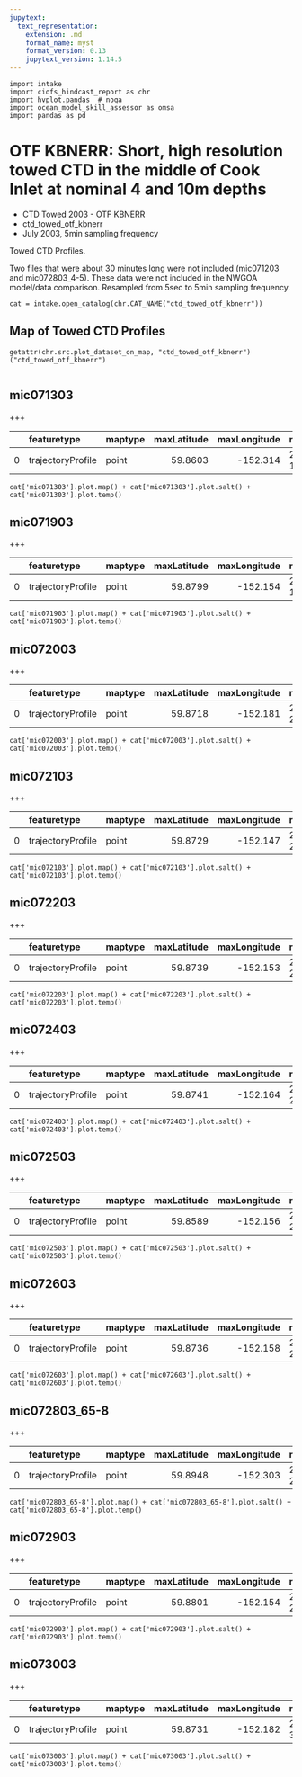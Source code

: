 ```yaml
---
jupytext:
  text_representation:
    extension: .md
    format_name: myst
    format_version: 0.13
    jupytext_version: 1.14.5
---
```


```{code-cell}
import intake
import ciofs_hindcast_report as chr
import hvplot.pandas  # noqa
import ocean_model_skill_assessor as omsa
import pandas as pd
```

# OTF KBNERR: Short, high resolution towed CTD in the middle of Cook Inlet at nominal 4 and 10m depths

* CTD Towed 2003 - OTF KBNERR
* ctd_towed_otf_kbnerr
* July 2003, 5min sampling frequency

Towed CTD Profiles.


Two files that were about 30 minutes long were not included (mic071203 and mic072803_4-5). These data were not included in the NWGOA model/data comparison. Resampled from 5sec to 5min sampling frequency.

    

```{code-cell}
cat = intake.open_catalog(chr.CAT_NAME("ctd_towed_otf_kbnerr"))
```

## Map of Towed CTD Profiles
    

```{code-cell}
getattr(chr.src.plot_dataset_on_map, "ctd_towed_otf_kbnerr")("ctd_towed_otf_kbnerr")
    
```

## mic071303
        

+++

            
|    | featuretype       | maptype   |   maxLatitude |   maxLongitude | maxTime                       |   minLatitude |   minLongitude | minTime                       |
|---:|:------------------|:----------|--------------:|---------------:|:------------------------------|--------------:|---------------:|:------------------------------|
|  0 | trajectoryProfile | point     |       59.8603 |       -152.314 | 2003-07-13T13:30:00.000000000 |       59.8288 |       -152.416 | 2003-07-13T06:50:00.000000000 |


```{code-cell}
cat['mic071303'].plot.map() + cat['mic071303'].plot.salt() + cat['mic071303'].plot.temp()
```

## mic071903
        

+++

            
|    | featuretype       | maptype   |   maxLatitude |   maxLongitude | maxTime                       |   minLatitude |   minLongitude | minTime                       |
|---:|:------------------|:----------|--------------:|---------------:|:------------------------------|--------------:|---------------:|:------------------------------|
|  0 | trajectoryProfile | point     |       59.8799 |       -152.154 | 2003-07-19T11:15:00.000000000 |       59.8237 |       -152.403 | 2003-07-19T06:40:00.000000000 |


```{code-cell}
cat['mic071903'].plot.map() + cat['mic071903'].plot.salt() + cat['mic071903'].plot.temp()
```

## mic072003
        

+++

            
|    | featuretype       | maptype   |   maxLatitude |   maxLongitude | maxTime                       |   minLatitude |   minLongitude | minTime                       |
|---:|:------------------|:----------|--------------:|---------------:|:------------------------------|--------------:|---------------:|:------------------------------|
|  0 | trajectoryProfile | point     |       59.8718 |       -152.181 | 2003-07-20T15:55:00.000000000 |       59.8176 |        -152.45 | 2003-07-20T11:00:00.000000000 |


```{code-cell}
cat['mic072003'].plot.map() + cat['mic072003'].plot.salt() + cat['mic072003'].plot.temp()
```

## mic072103
        

+++

            
|    | featuretype       | maptype   |   maxLatitude |   maxLongitude | maxTime                       |   minLatitude |   minLongitude | minTime                       |
|---:|:------------------|:----------|--------------:|---------------:|:------------------------------|--------------:|---------------:|:------------------------------|
|  0 | trajectoryProfile | point     |       59.8729 |       -152.147 | 2003-07-21T11:30:00.000000000 |       59.8246 |       -152.456 | 2003-07-21T06:25:00.000000000 |


```{code-cell}
cat['mic072103'].plot.map() + cat['mic072103'].plot.salt() + cat['mic072103'].plot.temp()
```

## mic072203
        

+++

            
|    | featuretype       | maptype   |   maxLatitude |   maxLongitude | maxTime                       |   minLatitude |   minLongitude | minTime                       |
|---:|:------------------|:----------|--------------:|---------------:|:------------------------------|--------------:|---------------:|:------------------------------|
|  0 | trajectoryProfile | point     |       59.8739 |       -152.153 | 2003-07-22T15:50:00.000000000 |       59.8371 |       -152.441 | 2003-07-22T11:15:00.000000000 |


```{code-cell}
cat['mic072203'].plot.map() + cat['mic072203'].plot.salt() + cat['mic072203'].plot.temp()
```

## mic072403
        

+++

            
|    | featuretype       | maptype   |   maxLatitude |   maxLongitude | maxTime                       |   minLatitude |   minLongitude | minTime                       |
|---:|:------------------|:----------|--------------:|---------------:|:------------------------------|--------------:|---------------:|:------------------------------|
|  0 | trajectoryProfile | point     |       59.8741 |       -152.164 | 2003-07-24T15:55:00.000000000 |       59.8376 |       -152.445 | 2003-07-24T11:30:00.000000000 |


```{code-cell}
cat['mic072403'].plot.map() + cat['mic072403'].plot.salt() + cat['mic072403'].plot.temp()
```

## mic072503
        

+++

            
|    | featuretype       | maptype   |   maxLatitude |   maxLongitude | maxTime                       |   minLatitude |   minLongitude | minTime                       |
|---:|:------------------|:----------|--------------:|---------------:|:------------------------------|--------------:|---------------:|:------------------------------|
|  0 | trajectoryProfile | point     |       59.8589 |       -152.156 | 2003-07-25T12:10:00.000000000 |       59.8267 |       -152.464 | 2003-07-25T06:55:00.000000000 |


```{code-cell}
cat['mic072503'].plot.map() + cat['mic072503'].plot.salt() + cat['mic072503'].plot.temp()
```

## mic072603
        

+++

            
|    | featuretype       | maptype   |   maxLatitude |   maxLongitude | maxTime                       |   minLatitude |   minLongitude | minTime                       |
|---:|:------------------|:----------|--------------:|---------------:|:------------------------------|--------------:|---------------:|:------------------------------|
|  0 | trajectoryProfile | point     |       59.8736 |       -152.158 | 2003-07-26T16:15:00.000000000 |       59.8275 |       -152.434 | 2003-07-26T11:05:00.000000000 |


```{code-cell}
cat['mic072603'].plot.map() + cat['mic072603'].plot.salt() + cat['mic072603'].plot.temp()
```

## mic072803_65-8
        

+++

            
|    | featuretype       | maptype   |   maxLatitude |   maxLongitude | maxTime                       |   minLatitude |   minLongitude | minTime                       |
|---:|:------------------|:----------|--------------:|---------------:|:------------------------------|--------------:|---------------:|:------------------------------|
|  0 | trajectoryProfile | point     |       59.8948 |       -152.303 | 2003-07-28T17:05:00.000000000 |       59.8644 |       -152.439 | 2003-07-28T14:50:00.000000000 |


```{code-cell}
cat['mic072803_65-8'].plot.map() + cat['mic072803_65-8'].plot.salt() + cat['mic072803_65-8'].plot.temp()
```

## mic072903
        

+++

            
|    | featuretype       | maptype   |   maxLatitude |   maxLongitude | maxTime                       |   minLatitude |   minLongitude | minTime                       |
|---:|:------------------|:----------|--------------:|---------------:|:------------------------------|--------------:|---------------:|:------------------------------|
|  0 | trajectoryProfile | point     |       59.8801 |       -152.154 | 2003-07-29T10:10:00.000000000 |       59.7911 |       -152.419 | 2003-07-29T05:35:00.000000000 |


```{code-cell}
cat['mic072903'].plot.map() + cat['mic072903'].plot.salt() + cat['mic072903'].plot.temp()
```

## mic073003
        

+++

            
|    | featuretype       | maptype   |   maxLatitude |   maxLongitude | maxTime                       |   minLatitude |   minLongitude | minTime                       |
|---:|:------------------|:----------|--------------:|---------------:|:------------------------------|--------------:|---------------:|:------------------------------|
|  0 | trajectoryProfile | point     |       59.8731 |       -152.182 | 2003-07-30T14:10:00.000000000 |       59.7915 |       -152.435 | 2003-07-30T10:05:00.000000000 |


```{code-cell}
cat['mic073003'].plot.map() + cat['mic073003'].plot.salt() + cat['mic073003'].plot.temp()
```
